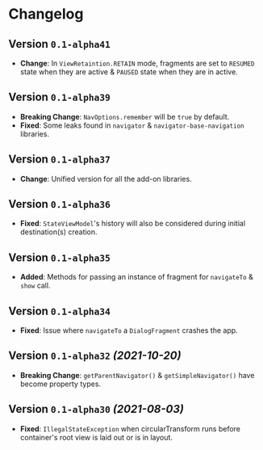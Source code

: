 # Changelog

## Version `0.1-alpha41`

- **Change**: In `ViewRetaintion.RETAIN` mode, fragments are set to `RESUMED` state when they are active & `PAUSED` state when they are in active.

## Version `0.1-alpha39`

- **Breaking Change**: `NavOptions.remember` will be `true` by default.
- **Fixed**: Some leaks found in `navigator` & `navigator-base-navigation` libraries.

## Version `0.1-alpha37`

- **Change**: Unified version for all the add-on libraries.

## Version `0.1-alpha36`

- **Fixed**: `StateViewModel`'s history will also be considered during initial destination(s) creation.

## Version `0.1-alpha35`

- **Added**: Methods for passing an instance of fragment for `navigateTo` & `show` call.

## Version `0.1-alpha34` 

- **Fixed**: Issue where `navigateTo` a `DialogFragment` crashes the app.

## Version `0.1-alpha32` _(2021-10-20)_

- **Breaking Change**: `getParentNavigator()` & `getSimpleNavigator()` have become property types.

## Version `0.1-alpha30` _(2021-08-03)_

- **Fixed**: `IllegalStateException` when circularTransform runs before container's root view is laid out or is in layout.
